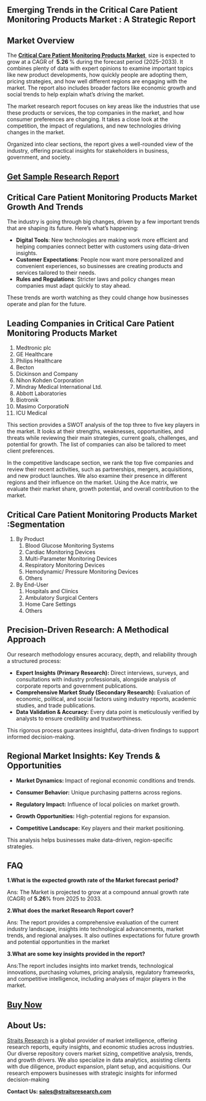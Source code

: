<h2>Emerging Trends in the Critical Care Patient Monitoring Products Market : A Strategic Report</h2>
<h2>Market Overview</h2>
<p>The <a href=https://straitsresearch.com/report/critical-care-patient-monitoring-products-market> <strong>Critical Care Patient Monitoring Products Market</strong> </a> size is expected to grow at a CAGR of <strong> 5.26 </strong>% during the forecast period (2025–2033). It combines plenty of data with expert opinions to examine important topics like new product developments, how quickly people are adopting them, pricing strategies, and how well different regions are engaging with the market. The report also includes broader factors like economic growth and social trends to help explain what’s driving the market.</p>
<p>The market research report focuses on key areas like the industries that use these products or services, the top companies in the market, and how consumer preferences are changing. It takes a close look at the competition, the impact of regulations, and new technologies driving changes in the market.</p>
<p>Organized into clear sections, the report gives a well-rounded view of the industry, offering practical insights for stakeholders in business, government, and society.</p>
<h2><strong><a href=https://straitsresearch.com/report/critical-care-patient-monitoring-products-market/request-sample>Get Sample Research Report</a></strong></h2>
<h2>Critical Care Patient Monitoring Products Market Growth And Trends</h2>
<p>The industry is going through big changes, driven by a few important trends that are shaping its future. Here’s what’s happening:</p>
<ul>
<li><strong>Digital Tools</strong>: New technologies are making work more efficient and helping companies connect better with customers using data-driven insights.</li>
<li><strong>Customer Expectations</strong>: People now want more personalized and convenient experiences, so businesses are creating products and services tailored to their needs.</li>
<li><strong>Rules and Regulations</strong>: Stricter laws and policy changes mean companies must adapt quickly to stay ahead.</li>
</ul>
<p>These trends are worth watching as they could change how businesses operate and plan for the future.</p>
<h2>Leading Companies in Critical Care Patient Monitoring Products Market</h2>
<p><ol>
<li>Medtronic plc</li>
<li>GE Healthcare</li>
<li>Philips Healthcare</li>
<li>Becton</li>
<li>Dickinson and Company</li>
<li>Nihon Kohden Corporation</li>
<li>Mindray Medical International Ltd.</li>
<li>Abbott Laboratories</li>
<li>Biotronik</li>
<li>Masimo CorporatioN</li>
<li>ICU Medical</li>
</ol></p>
<div>
<p>This section provides a SWOT analysis of the top three to five key players in the market. It looks at their strengths, weaknesses, opportunities, and threats while reviewing their main strategies, current goals, challenges, and potential for growth. The list of companies can also be tailored to meet client preferences.</p>
<p>In the competitive landscape section, we rank the top five companies and review their recent activities, such as partnerships, mergers, acquisitions, and new product launches. We also examine their presence in different regions and their influence on the market. Using the Ace matrix, we evaluate their market share, growth potential, and overall contribution to the market.</p>
<h2>Critical Care Patient Monitoring Products Market :Segmentation</h2>
<p><ol>
<li>By Product
<ol>
<li>Blood Glucose Monitoring Systems</li>
<li>Cardiac Monitoring Devices</li>
<li>Multi-Parameter Monitoring Devices</li>
<li>Respiratory Monitoring Devices</li>
<li>Hemodynamic/ Pressure Monitoring Devices</li>
<li>Others</li>
</ol>
</li>
<li>By End-User
<ol>
<li>Hospitals and Clinics</li>
<li>Ambulatory Surgical Centers</li>
<li>Home Care Settings</li>
<li>Others</li>
</ol>
</li>
</ol></p>
<h2>Precision-Driven Research: A Methodical Approach</h2>
<p>Our research methodology ensures accuracy, depth, and reliability through a structured process:</p>
<ul>
<li><strong>Expert Insights (Primary Research):</strong> Direct interviews, surveys, and consultations with industry professionals, alongside analysis of corporate reports and government publications.</li>
<li><strong>Comprehensive Market Study (Secondary Research):</strong> Evaluation of economic, political, and social factors using industry reports, academic studies, and trade publications.</li>
<li><strong>Data Validation &amp; Accuracy:</strong> Every data point is meticulously verified by analysts to ensure credibility and trustworthiness.</li>
</ul>
<p>This rigorous process guarantees insightful, data-driven findings to support informed decision-making.</p>
<h2>Regional Market Insights: Key Trends &amp; Opportunities</h2>
<ul>
<li>
<p><strong>Market Dynamics: </strong>Impact of regional economic conditions and trends.</p>
</li>
<li>
<p><strong>Consumer Behavior:</strong> Unique purchasing patterns across regions.</p>
</li>
<li>
<p><strong>Regulatory Impact:</strong> Influence of local policies on market growth.</p>
</li>
<li>
<p><strong>Growth Opportunities:</strong> High-potential regions for expansion.</p>
</li>
<li>
<p><strong>Competitive Landscape:</strong> Key players and their market positioning.</p>
</li>
</ul>
<p>This analysis helps businesses make data-driven, region-specific strategies.</p>
<h2>FAQ</h2>
<p><strong>1.What is the expected growth rate of the Market forecast period?</strong></p>
<p>Ans: The Market is projected to grow at a compound annual growth rate (CAGR) of <strong>5.26</strong>% from 2025 to 2033.</p>
<p><strong>2.What does the market Research Report cover?</strong></p>
<p>Ans: The report provides a comprehensive evaluation of the current industry landscape, insights into technological advancements, market trends, and regional analyses. It also outlines expectations for future growth and potential opportunities in the market</p>
<p><strong>3.What are some key insights provided in the report?</strong></p>
<p>Ans:The report includes insights into market trends, technological innovations, purchasing volumes, pricing analysis, regulatory frameworks, and competitive intelligence, including analyses of major players in the market.</p>
<h2><strong><a href=https://straitsresearch.com/buy-now/critical-care-patient-monitoring-products-market>Buy Now</a></strong></h2>
<h2>About Us:</h2>
<p><a href=https://straitsresearch.com/>Straits Research</a> is a global provider of market intelligence, offering research reports, equity insights, and economic studies across industries. Our diverse repository covers market sizing, competitive analysis, trends, and growth drivers. We also specialize in data analytics, assisting clients with due diligence, product expansion, plant setup, and acquisitions. Our research empowers businesses with strategic insights for informed decision-making</p>
<p><strong>Contact Us: <a href=mailto:sales@straitsresearch.com>sales@straitsresearch.com</a></strong></p>
</div>
